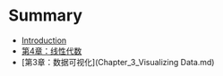 # Summary

* [Introduction](README.md)
* [第4章：线性代数](chapter4_linear_algebramd.md)
* [第3章：数据可视化](Chapter_3_Visualizing Data.md)

